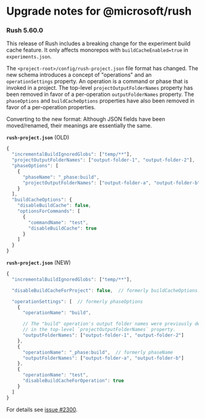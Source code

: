 # Upgrade notes for @microsoft/rush

### Rush 5.60.0

This release of Rush includes a breaking change for the experiment build cache feature. It only affects
monorepos with `buildCacheEnabled=true` in `experiments.json`.

The `<project-root>/config/rush-project.json` file format has changed. The new schema introduces
a concept of "operations" and an `operationSettings` property. An operation
is a command or phase that is invoked in a project. The top-level `projectOutputFolderNames` property
has been removed in favor of a per-operation `outputFolderNames` property. The `phaseOptions` and
`buildCacheOptions` properties have also been removed in favor of a per-operation properties.

Converting to the new format: Although JSON fields have been moved/renamed, their meanings
are essentially the same.

**`rush-project.json`** (OLD)

```js
{
  "incrementalBuildIgnoredGlobs": ["temp/**"],
  "projectOutputFolderNames": ["output-folder-1", "output-folder-2"],
  "phaseOptions": [
    {
      "phaseName": "_phase:build",
      "projectOutputFolderNames": ["output-folder-a", "output-folder-b"]
    }
  ],
  "buildCacheOptions": {
    "disableBuildCache": false,
    "optionsForCommands": [
      {
        "commandName": "test",
        "disableBuildCache": true
      }
    ]
  }
}
```

**`rush-project.json`** (NEW)

```js
{
  "incrementalBuildIgnoredGlobs": ["temp/**"],

  "disableBuildCacheForProject": false,  // formerly buildCacheOptions.disableBuildCache

  "operationSettings": [  // formerly phaseOptions
    {
      "operationName": "build",

      // The "build" operation's output folder names were previously defined
      // in the top-level `projectOutputFolderNames` property.
      "outputFolderNames": ["output-folder-1", "output-folder-2"]
    },
    {
      "operationName": "_phase:build",  // formerly phaseName
      "outputFolderNames": ["output-folder-a", "output-folder-b"]
    },
    {
      "operationName": "test",
      "disableBuildCacheForOperation": true
    }
  ]
}
```

For details see [issue #2300](https://github.com/microsoft/rushstack/issues/2300#issuecomment-1012622369).
